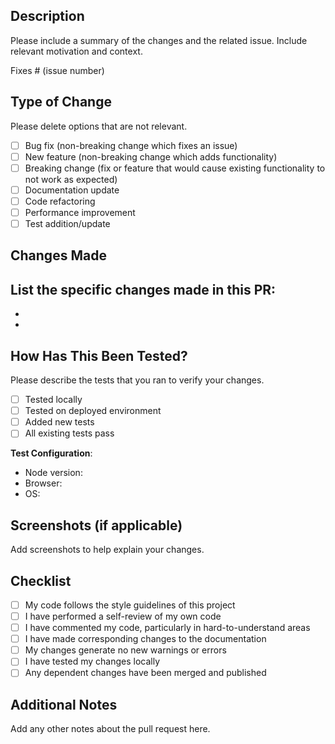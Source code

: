 ## Description
Please include a summary of the changes and the related issue. Include relevant motivation and context.

Fixes # (issue number)

## Type of Change
Please delete options that are not relevant.

- [ ] Bug fix (non-breaking change which fixes an issue)
- [ ] New feature (non-breaking change which adds functionality)
- [ ] Breaking change (fix or feature that would cause existing functionality to not work as expected)
- [ ] Documentation update
- [ ] Code refactoring
- [ ] Performance improvement
- [ ] Test addition/update

## Changes Made
List the specific changes made in this PR:
- 
- 
- 

## How Has This Been Tested?
Please describe the tests that you ran to verify your changes.

- [ ] Tested locally
- [ ] Tested on deployed environment
- [ ] Added new tests
- [ ] All existing tests pass

**Test Configuration**:
- Node version:
- Browser:
- OS:

## Screenshots (if applicable)
Add screenshots to help explain your changes.

## Checklist
- [ ] My code follows the style guidelines of this project
- [ ] I have performed a self-review of my own code
- [ ] I have commented my code, particularly in hard-to-understand areas
- [ ] I have made corresponding changes to the documentation
- [ ] My changes generate no new warnings or errors
- [ ] I have tested my changes locally
- [ ] Any dependent changes have been merged and published

## Additional Notes
Add any other notes about the pull request here.
